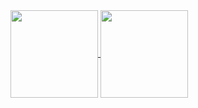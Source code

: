 <!--
**Kimsu-in/Kimsu-in** is a ✨ _special_ ✨ repository because its `README.md` (this file) appears on your GitHub profile.

Here are some ideas to get you started:

- 🔭 I’m currently working on ...
- 🌱 I’m currently learning ...
- 👯 I’m looking to collaborate on ...
- 🤔 I’m looking for help with ...
- 💬 Ask me about ...
- 📫 How to reach me: ...
- 😄 Pronouns: ...
- ⚡ Fun fact: ...
-->

<!-- <a href="https://github.com/anuraghazra/github-readme-stats">
  <img height=200 align="center" src="https://github-readme-stats.vercel.app/api?username=Kimsu-in&show_icons=true&theme=transparent&hide=issues,contribs" />
</a>
<a href="https://github.com/anuraghazra/convoychat">
  <img height=200 align="center" src="https://github-readme-stats.vercel.app/api/top-langs?username=Kimsu-in&layout=compact&theme=transparent&langs_count=8&card_width=320" />
</a> -->

<a href="https://github.com/anuraghazra/github-readme-stats">
  <img height=140 align="center" src="https://github-readme-stats.vercel.app/api?username=Kimsu-in&show_icons=true&theme=transparent&hide=issues,contribs" />
</a>
<a href="https://github.com/anuraghazra/convoychat">
  <img height=140 align="center" src="https://github-readme-stats.vercel.app/api/top-langs?username=Kimsu-in&layout=compact&theme=transparent&langs_count=8&card_width=320" />
</a>
